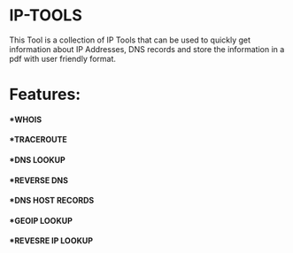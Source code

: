 # IP-TOOLS
 This Tool is a collection of IP Tools that can be used to quickly get information about IP Addresses, DNS records and store the information in a pdf with user friendly format.

# Features:
####   *WHOIS
####   *TRACEROUTE
####   *DNS	LOOKUP
####   *REVERSE	DNS
####   *DNS	HOST	RECORDS
####   *GEOIP	LOOKUP
####   *REVESRE	IP	LOOKUP
 
 
 
